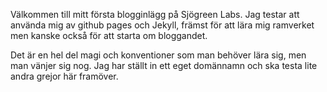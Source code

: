 Välkommen till mitt första blogginlägg på Sjögreen Labs. Jag testar att använda mig av github pages och Jekyll, främst för att lära mig ramverket men kanske också för att starta om bloggandet.

Det är en hel del magi och konventioner som man behöver lära sig, men man vänjer sig nog. Jag har ställt in ett eget domännamn och ska testa lite andra grejor här framöver.
